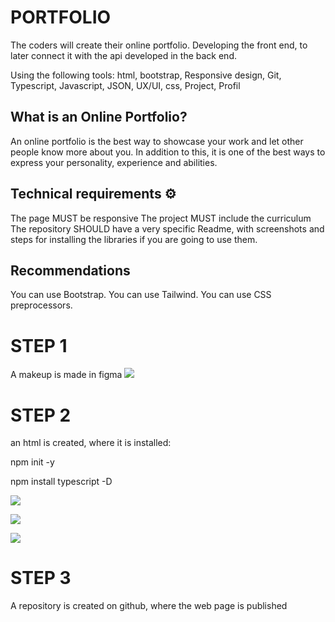 # PORTFOLIO

The coders will create their online portfolio. Developing the front end, to later connect it with the api developed in the back end.

Using the following tools:
html, bootstrap,  Responsive design, Git, Typescript, Javascript, JSON, UX/UI, css, Project,  Profil

## What is an Online Portfolio?

An online portfolio is the best way to showcase your work and let other people know more about you. In addition to this, it is one of the best ways to express your personality, experience and abilities.

## Technical requirements ⚙️

The page MUST be responsive
The project MUST include the curriculum
The repository SHOULD have a very specific Readme, with screenshots and steps for installing the libraries if you are going to use them.

## Recommendations

You can use Bootstrap.
You can use Tailwind.
You can use CSS preprocessors.

# STEP 1
A makeup is made in figma
![](https://scontent.fbcn3-1.fna.fbcdn.net/v/t39.30808-6/324233072_485286530429560_3158404920304183383_n.jpg?_nc_cat=100&ccb=1-7&_nc_sid=730e14&_nc_ohc=0esUdPUbqSwAX_X3Rn6&_nc_ht=scontent.fbcn3-1.fna&oh=00_AfDP-aqEp_qSiXbv7BiixQTL-pYz21x9SO4UDzWQLYqNow&oe=63BDD2FA)

# STEP 2
an html is created, where it is installed:

npm init -y

npm install typescript -D

![](https://scontent.fbcn3-1.fna.fbcdn.net/v/t39.30808-6/324298357_1340411606726108_1597212689366602963_n.jpg?_nc_cat=111&ccb=1-7&_nc_sid=730e14&_nc_ohc=FqDzo3z9hhwAX_J70WF&_nc_ht=scontent.fbcn3-1.fna&oh=00_AfDLBbZTM6usNNwvw5uvptrpTWpDTuhX3jLQyvFhiYMZMg&oe=63BE69E7)

![](https://scontent.fbcn3-1.fna.fbcdn.net/v/t39.30808-6/324240294_1139313580059662_3567566820068677926_n.jpg?_nc_cat=110&ccb=1-7&_nc_sid=730e14&_nc_ohc=uE7fDYfSj70AX-QPyDQ&_nc_ht=scontent.fbcn3-1.fna&oh=00_AfDLef38ws1vd6nc3CFyCJCeCuSk9DzSr92JUTKZFazpxg&oe=63BF2FD3)

![](https://scontent.fbcn3-1.fna.fbcdn.net/v/t39.30808-6/324655407_943801143270934_6095570025389101666_n.jpg?_nc_cat=106&ccb=1-7&_nc_sid=730e14&_nc_ohc=BcW1j7C9D0IAX8P8ikS&tn=xArx6v9g9Vf13pDU&_nc_ht=scontent.fbcn3-1.fna&oh=00_AfCnJxwW7rjnJPGm1xIL_WXPmY09rJqcTBoBff1zCHQH3A&oe=63BEA8DF)


# STEP 3
A repository is created on github, where the web page is published
